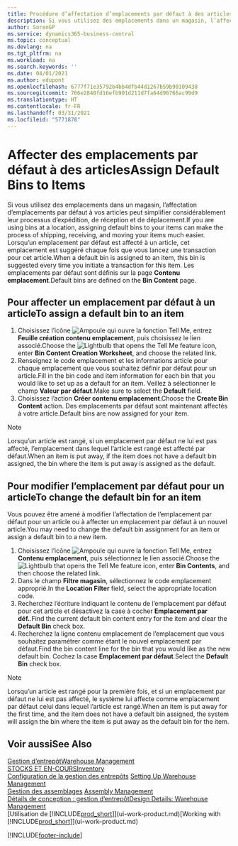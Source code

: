 ```yaml
---
title: Procédure d’affectation d’emplacements par défaut à des articles | Microsoft Docs
description: Si vous utilisez des emplacements dans un magasin, l’affectation d’emplacements par défaut à vos articles peut simplifier considérablement leur processus d’expédition, de réception et de déplacement. Lorsqu’un emplacement par défaut est affecté à un article, cet emplacement est suggéré chaque fois que vous lancez une transaction pour cet article.
author: SorenGP
ms.service: dynamics365-business-central
ms.topic: conceptual
ms.devlang: na
ms.tgt_pltfrm: na
ms.workload: na
ms.search.keywords: ''
ms.date: 04/01/2021
ms.author: edupont
ms.openlocfilehash: 6777f71e35792b4bb4dfb44d1267b59b90109438
ms.sourcegitcommit: 766e2840fd16efb901d211d7fa64d96766ac99d9
ms.translationtype: HT
ms.contentlocale: fr-FR
ms.lasthandoff: 03/31/2021
ms.locfileid: "5771878"
---
```

# <a name="assign-default-bins-to-items"></a><span data-ttu-id="0c30e-104">Affecter des emplacements par défaut à des articles</span><span class="sxs-lookup"><span data-stu-id="0c30e-104">Assign Default Bins to Items</span></span>
<span data-ttu-id="0c30e-105">Si vous utilisez des emplacements dans un magasin, l’affectation d’emplacements par défaut à vos articles peut simplifier considérablement leur processus d’expédition, de réception et de déplacement.</span><span class="sxs-lookup"><span data-stu-id="0c30e-105">If you are using bins at a location, assigning default bins to your items can make the process of shipping, receiving, and moving your items much easier.</span></span> <span data-ttu-id="0c30e-106">Lorsqu’un emplacement par défaut est affecté à un article, cet emplacement est suggéré chaque fois que vous lancez une transaction pour cet article.</span><span class="sxs-lookup"><span data-stu-id="0c30e-106">When a default bin is assigned to an item, this bin is suggested every time you initiate a transaction for this item.</span></span> <span data-ttu-id="0c30e-107">Les emplacements par défaut sont définis sur la page **Contenu emplacement**.</span><span class="sxs-lookup"><span data-stu-id="0c30e-107">Default bins are defined on the **Bin Content** page.</span></span>  

## <a name="to-assign-a-default-bin-to-an-item"></a><span data-ttu-id="0c30e-108">Pour affecter un emplacement par défaut à un article</span><span class="sxs-lookup"><span data-stu-id="0c30e-108">To assign a default bin to an item</span></span>
1.  <span data-ttu-id="0c30e-109">Choisissez l’icône ![Ampoule qui ouvre la fonction Tell Me](media/ui-search/search_small.png "Dites-moi ce que vous voulez faire"), entrez **Feuille création contenu emplacement**, puis choisissez le lien associé.</span><span class="sxs-lookup"><span data-stu-id="0c30e-109">Choose the ![Lightbulb that opens the Tell Me feature](media/ui-search/search_small.png "Tell me what you want to do") icon, enter **Bin Content Creation Worksheet**, and choose the related link.</span></span>  
2.  <span data-ttu-id="0c30e-110">Renseignez le code emplacement et les informations article pour chaque emplacement que vous souhaitez définir par défaut pour un article.</span><span class="sxs-lookup"><span data-stu-id="0c30e-110">Fill in the bin code and item information for each bin that you would like to set up as a default for an item.</span></span> <span data-ttu-id="0c30e-111">Veillez à sélectionner le champ **Valeur par défaut**.</span><span class="sxs-lookup"><span data-stu-id="0c30e-111">Make sure to select the **Default** field.</span></span>  
3.  <span data-ttu-id="0c30e-112">Choisissez l’action **Créer contenu emplacement**.</span><span class="sxs-lookup"><span data-stu-id="0c30e-112">Choose the **Create Bin Content** action.</span></span> <span data-ttu-id="0c30e-113">Des emplacements par défaut sont maintenant affectés à votre article.</span><span class="sxs-lookup"><span data-stu-id="0c30e-113">Default bins are now assigned for your item.</span></span>  

> [!NOTE]  
>  <span data-ttu-id="0c30e-114">Lorsqu’un article est rangé, si un emplacement par défaut ne lui est pas affecté, l’emplacement dans lequel l’article est rangé est affecté par défaut.</span><span class="sxs-lookup"><span data-stu-id="0c30e-114">When an item is put away, if the item does not have a default bin assigned, the bin where the item is put away is assigned as the default.</span></span>  

## <a name="to-change-the-default-bin-for-an-item"></a><span data-ttu-id="0c30e-115">Pour modifier l’emplacement par défaut pour un article</span><span class="sxs-lookup"><span data-stu-id="0c30e-115">To change the default bin for an item</span></span>  
<span data-ttu-id="0c30e-116">Vous pouvez être amené à modifier l’affectation de l’emplacement par défaut pour un article ou à affecter un emplacement par défaut à un nouvel article.</span><span class="sxs-lookup"><span data-stu-id="0c30e-116">You may need to change the default bin assignment for an item or assign a default bin to a new item.</span></span>    
1.  <span data-ttu-id="0c30e-117">Choisissez l’icône ![Ampoule qui ouvre la fonction Tell Me](media/ui-search/search_small.png "Dites-moi ce que vous voulez faire"), entrez **Contenu emplacement**, puis sélectionnez le lien associé.</span><span class="sxs-lookup"><span data-stu-id="0c30e-117">Choose the ![Lightbulb that opens the Tell Me feature](media/ui-search/search_small.png "Tell me what you want to do") icon, enter **Bin Contents**, and then choose the related link.</span></span>  
2.  <span data-ttu-id="0c30e-118">Dans le champ **Filtre magasin**, sélectionnez le code emplacement approprié.</span><span class="sxs-lookup"><span data-stu-id="0c30e-118">In the **Location Filter** field, select the appropriate location code.</span></span>  
3.  <span data-ttu-id="0c30e-119">Recherchez l’écriture indiquant le contenu de l’emplacement par défaut pour cet article et désactivez la case à cocher **Emplacement par déf.**.</span><span class="sxs-lookup"><span data-stu-id="0c30e-119">Find the current default bin content entry for the item and clear the **Default Bin** check box.</span></span>  
4.  <span data-ttu-id="0c30e-120">Recherchez la ligne contenu emplacement de l’emplacement que vous souhaitez paramétrer comme étant le nouvel emplacement par défaut.</span><span class="sxs-lookup"><span data-stu-id="0c30e-120">Find the bin content line for the bin that you would like as the new default bin.</span></span> <span data-ttu-id="0c30e-121">Cochez la case **Emplacement par défaut**.</span><span class="sxs-lookup"><span data-stu-id="0c30e-121">Select the **Default Bin** check box.</span></span>  

> [!NOTE]  
>  <span data-ttu-id="0c30e-122">Lorsqu’un article est rangé pour la première fois, et si un emplacement par défaut ne lui est pas affecté, le système lui affecte comme emplacement par défaut celui dans lequel l’article est rangé.</span><span class="sxs-lookup"><span data-stu-id="0c30e-122">When an item is put away for the first time, and the item does not have a default bin assigned, the system will assign the bin where the item is put away as the default bin for the item.</span></span>  

## <a name="see-also"></a><span data-ttu-id="0c30e-123">Voir aussi</span><span class="sxs-lookup"><span data-stu-id="0c30e-123">See Also</span></span>  
[<span data-ttu-id="0c30e-124">Gestion d’entrepôt</span><span class="sxs-lookup"><span data-stu-id="0c30e-124">Warehouse Management</span></span>](warehouse-manage-warehouse.md)  
[<span data-ttu-id="0c30e-125">STOCKS ET EN-COURS</span><span class="sxs-lookup"><span data-stu-id="0c30e-125">Inventory</span></span>](inventory-manage-inventory.md)  
<span data-ttu-id="0c30e-126">[Configuration de la gestion des entrepôts](warehouse-setup-warehouse.md)   </span><span class="sxs-lookup"><span data-stu-id="0c30e-126">[Setting Up Warehouse Management](warehouse-setup-warehouse.md)   </span></span>  
<span data-ttu-id="0c30e-127">[Gestion des assemblages](assembly-assemble-items.md)  </span><span class="sxs-lookup"><span data-stu-id="0c30e-127">[Assembly Management](assembly-assemble-items.md)  </span></span>  
[<span data-ttu-id="0c30e-128">Détails de conception : gestion d’entrepôt</span><span class="sxs-lookup"><span data-stu-id="0c30e-128">Design Details: Warehouse Management</span></span>](design-details-warehouse-management.md)  
<span data-ttu-id="0c30e-129">[Utilisation de [!INCLUDE[prod_short](includes/prod_short.md)]](ui-work-product.md)</span><span class="sxs-lookup"><span data-stu-id="0c30e-129">[Working with [!INCLUDE[prod_short](includes/prod_short.md)]](ui-work-product.md)</span></span>


[!INCLUDE[footer-include](includes/footer-banner.md)]